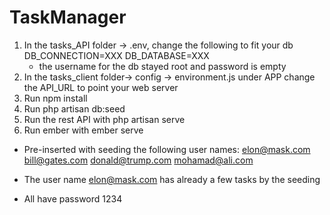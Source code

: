 # TaskManager


1. In the tasks_API folder -> .env, change the following to fit your db
    DB_CONNECTION=XXX
    DB_DATABASE=XXX
    * the username for the db stayed root and password is empty
2. In the tasks_client folder-> config -> environment.js under APP change the API_URL to point your web server
3. Run npm install
4. Run php artisan db:seed
5. Run the rest API with php artisan serve
6. Run ember with ember serve

- Pre-inserted with seeding the following user names:
elon@mask.com
bill@gates.com
donald@trump.com
mohamad@ali.com

- The user name elon@mask.com has already a few tasks by the seeding
- All have password 1234



